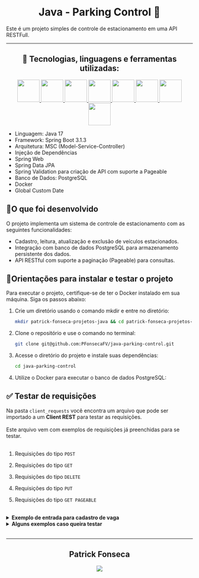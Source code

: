 <div align="center">

   <h1> Java - Parking Control 🚗</h1>

</div>


Este é um projeto simples de controle de estacionamento em uma API RESTFull.

---

<div align="center">
  <h2>🧰 Tecnologias, linguagens e ferramentas utilizadas:</h2>
  <p align="center">
    <a href="https://github.com/PFonsecaFV/PFonsecaFV">
    <img src="https://github.com/PFonsecaFV/PFonsecaFV/blob/main/src/icons/ic_java.svg" width="60" fill="none" />
    <img src="https://github.com/PFonsecaFV/PFonsecaFV/blob/main/src/icons/ic_maven.svg" width="60" fill="none" />
    <img src="https://github.com/PFonsecaFV/PFonsecaFV/blob/main/src/icons/ic_spring.svg" width="60" fill="none" />
    <img src="https://github.com/PFonsecaFV/PFonsecaFV/blob/main/src/icons/ic_springboot.svg" width="60" fill="none" />
    <img src="https://github.com/PFonsecaFV/PFonsecaFV/blob/main/src/icons/ic_hibernate.svg" width="60" fill="none" />
    <img src="https://github.com/PFonsecaFV/PFonsecaFV/blob/main/src/icons/ic_postgre.svg" width="60" fill="none" />
    <img src="https://github.com/PFonsecaFV/PFonsecaFV/blob/main/src/icons/ic_docker.svg" width="60" fill="none" />
    <img src="https://github.com/PFonsecaFV/PFonsecaFV/blob/main/src/icons/ic_intellij.svg" width="60" fill="none" />
    </a>
  </p>
</div>

- Linguagem: Java 17
- Framework: Spring Boot 3.1.3
- Arquitetura: MSC (Model-Service-Controller)
- Injeção de Dependências
- Spring Web
- Spring Data JPA
- Spring Validation para criação de API com suporte a Pageable
- Banco de Dados: PostgreSQL
- Docker
- Global Custom Date


## <strong>🎯O que foi desenvolvido</strong><br />

O projeto implementa um sistema de controle de estacionamento com as seguintes funcionalidades:

- Cadastro, leitura, atualização e exclusão de veículos estacionados.
- Integração com banco de dados PostgreSQL para armazenamento persistente dos dados.
- API RESTful com suporte a paginação (Pageable) para consultas.

## 📝Orientações para instalar e testar o projeto

Para executar o projeto, certifique-se de ter o Docker instalado em sua máquina. Siga os passos abaixo:

1. Crie um diretório usando o comando mkdir e entre no diretório:
   ```bash
   mkdir patrick-fonseca-projetos-java && cd patrick-fonseca-projetos-java
   ```
2. Clone o repositório e use o comando no terminal:
   ```bash
   git clone git@github.com:PFonsecaFV/java-parking-control.git
   ```
3. Acesse o diretório do projeto e instale suas dependências:
   ```bash
   cd java-parking-control
   ```

4. Utilize o Docker para executar o banco de dados PostgreSQL:


## ✅ Testar de requisições

Na pasta `client_requests` você encontra um arquivo que pode ser importado a um <strong>Client REST</strong> para testar as requisições.
<br>
<br>
Este arquivo vem com exemplos de requisições já preenchidas para se testar.
<br>
<br>
1. Requisições do tipo `POST`


2. Requisições do tipo `GET`


3. Requisições do tipo `DELETE`


4. Requisições do tipo `PUT`


5. Requisições do tipo `GET PAGEABLE`

<br>

<details>
   <summary><b>Exemplo de entrada para cadastro de vaga</b></summary>

   ```json
   {
      "numeroVaga": "205B",
      "carroPlaca": "FUS1975",
      "carroMarca": "Volkswagen",
      "carroModelo": "Fusca 1300",
      "carroCor": "Preto",
      "nomeDoResponsavel": "Patrick Fonseca",
      "apartamento": "205",
      "bloco": "B"
   }
   ```
      
   </details>

<details>
   <summary><b>Alguns exemplos caso queira testar</b></summary>

   ```json
   {
      "numeroVaga": "200A",
      "carroPlaca": "MAV1976",
      "carroMarca": "Ford",
      "carroModelo": "Maverick",
      "carroCor": "Amarelo",
      "nomeDoResponsavel": "Anderson Fonseca",
      "apartamento": "200",
      "bloco": "A"
   },

   {
      "numeroVaga": "150B",
      "carroPlaca": "OPA1978",
      "carroMarca": "Chevrolet",
      "carroModelo": "Opala",
      "carroCor": "Cinza",
      "nomeDoResponsavel": "Patrick Anderson",
      "apartamento": "150",
      "bloco": "B"
   },

   {
      "numeroVaga": "130A",
      "carroPlaca": "CAM2000",
      "carroMarca": "Chevrolet",
      "carroModelo": "Camaro",
      "carroCor": "Amarelo",
      "nomeDoResponsavel": "Vinícios Fonseca",
      "apartamento": "125",
      "bloco": "A"
   },
   
   {
      "numeroVaga": "170A",
      "carroPlaca": "VER1994",
      "carroMarca": "Chevrolet",
      "carroModelo": "Veraneio",
      "carroCor": "Marrom",
      "nomeDoResponsavel": "José Fonseca",
      "apartamento": "120",
      "bloco": "A"
   }
   ```

   </details>

<br>

---

<div align="center">
  <h2>Patrick Fonseca</h2>
	  <a href="https://www.linkedin.com/in/PatrickFonseca/" target="_blank">
      <img src="https://img.shields.io/badge/-LinkedIn-%230077B5?style=for-the-badge&logo=linkedin&logoColor=white" target="_blank">
    </a>
</div>